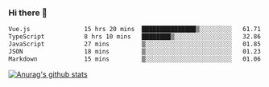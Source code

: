 ### Hi there 👋



<!--
**webB1an/webB1an** is a ✨ _special_ ✨ repository because its `README.md` (this file) appears on your GitHub profile.

Here are some ideas to get you started:

- 🔭 I’m currently working on ...
- 🌱 I’m currently learning ...
- 👯 I’m looking to collaborate on ...
- 🤔 I’m looking for help with ...
- 💬 Ask me about ...
- 📫 How to reach me: ...
- 😄 Pronouns: ...
- ⚡ Fun fact: ...
-->

<!--START_SECTION:waka-->

```txt
Vue.js               15 hrs 20 mins  ███████████████▒░░░░░░░░░   61.71 %
TypeScript           8 hrs 10 mins   ████████▒░░░░░░░░░░░░░░░░   32.86 %
JavaScript           27 mins         ▒░░░░░░░░░░░░░░░░░░░░░░░░   01.85 %
JSON                 18 mins         ▒░░░░░░░░░░░░░░░░░░░░░░░░   01.23 %
Markdown             15 mins         ▒░░░░░░░░░░░░░░░░░░░░░░░░   01.06 %
```

<!--END_SECTION:waka-->


[![Anurag's github stats](https://github-readme-stats.vercel.app/api?username=webB1an&show_icons=true&theme=radical)](https://github.com/anuraghazra/github-readme-stats)

